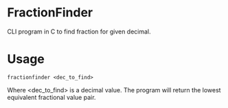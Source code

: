# FractionFinder
CLI program in C to find fraction for given decimal.

# Usage
```
fractionfinder <dec_to_find> 
```

Where \<dec_to_find\> is a decimal value. The program will return the lowest equivalent fractional value pair.
